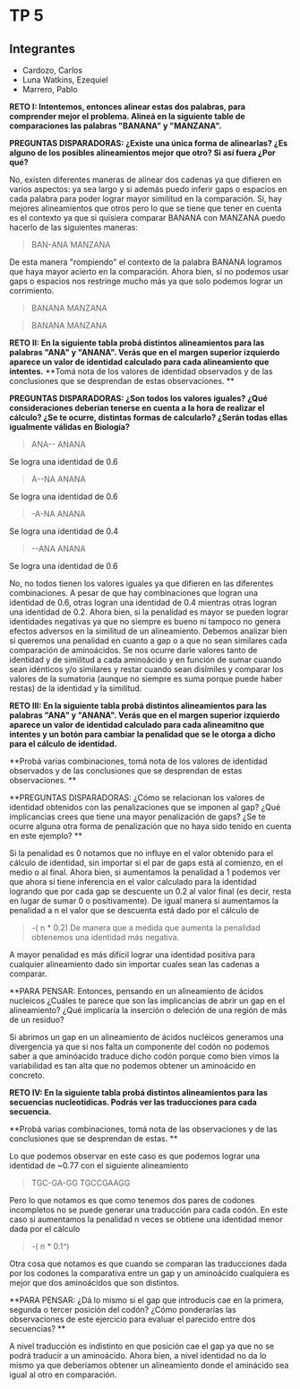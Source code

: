 # TP 5

## Integrantes
* Cardozo, Carlos
* Luna Watkins, Ezequiel
* Marrero, Pablo

**RETO I: Intentemos, entonces alinear estas dos palabras, para comprender mejor el problema. Alineá en la siguiente table de comparaciones las palabras "BANANA" y "MANZANA".**


**PREGUNTAS DISPARADORAS: ¿Existe una única forma de alinearlas? ¿Es alguno de los posibles alineamientos mejor que otro? Si así fuera ¿Por qué?**

No, existen diferentes maneras de alinear dos cadenas ya que difieren en varios aspectos: ya sea largo y si además puedo inferir gaps o espacios en cada palabra para poder lograr mayor similitud en la comparación.
Si, hay mejores alineamientos que otros pero lo que se tiene que tener en cuenta es el contexto ya que si quisiera comparar BANANA con MANZANA puedo hacerlo de las siguientes maneras:

>BAN-ANA
>MANZANA

De esta manera "rompiendo" el contexto de la palabra BANANA logramos que haya mayor acierto en la comparación.
Ahora bien, si no podemos usar gaps o espacios nos restringe mucho más ya que solo podemos lograr un corrimiento.

>BANANA
>MANZANA

> BANANA
>MANZANA

**RETO II: En la siguiente tabla probá distintos alineamientos para las palabras "ANA" y "ANANA". Verás que en el margen superior izquierdo aparece un valor de identidad calculado para cada alineamiento que intentes.**
**Tomá nota de los valores de identidad observados y de las conclusiones que se desprendan de estas observaciones. **

**PREGUNTAS DISPARADORAS: ¿Son todos los valores iguales? ¿Qué consideraciones deberían tenerse en cuenta a la hora de realizar el cálculo? ¿Se te ocurre, distintas formas de calcularlo? ¿Serán todas ellas igualmente válidas en Biología?**

>ANA--
>ANANA

Se logra una identidad de 0.6

>A--NA
>ANANA

Se logra una identidad de 0.6

>-A-NA
>ANANA

Se logra una identidad de 0.4

>--ANA
>ANANA

Se logra una identidad de 0.6

No, no todos tienen los valores iguales ya que difieren en las diferentes combinaciones. 
A pesar de que hay combinaciones que logran una identidad de 0.6, otras logran una identidad de 0.4 mientras otras logran una identidad de 0.2.
Ahora bien, si la penalidad es mayor se pueden lograr identidades negativas ya que no siempre es bueno ni tampoco no genera efectos adversos en la similitud de un alineamiento. Debemos analizar bien si queremos una penalidad en cuanto a gap o a que no sean similares cada comparación de aminoácidos.
Se nos ocurre darle valores tanto de identidad y de similitud a cada aminoácido y en función de sumar cuando sean idénticos y/o similares y restar cuando sean disímiles y comparar los valores de la sumatoria (aunque no siempre es suma porque puede haber restas) de la identidad y la similitud.


**RETO III: En la siguiente tabla probá distintos alineamientos para las palabras "ANA" y "ANANA". Verás que en el margen superior izquierdo aparece un valor de identidad calculado para cada alineamitno que intentes y un botón para cambiar la penalidad que se le otorga a dicho para el cálculo de identidad.**

**Probá varias combinaciones, tomá nota de los valores de identidad observados y de las conclusiones que se desprendan de estas observaciones. **

**PREGUNTAS DISPARADORAS: ¿Cómo se relacionan los valores de identidad obtenidos con las penalizaciones que se imponen al gap? ¿Qué implicancias crees que tiene una mayor penalización de gaps? ¿Se te ocurre alguna otra forma de penalización que no haya sido tenido en cuenta en este ejemplo? **

Si la penalidad es 0 notamos que no influye en el valor obtenido para el cálculo de identidad, sin importar si el par de gaps está al comienzo, en el medio o al final.
Ahora bien, si aumentamos la penalidad a 1 podemos ver que ahora si tiene inferencia en el valor calculado para la identidad logrando que por cada gap se descuente un 0.2 al valor final (es decir, resta en lugar de sumar 0 o positivamente). 
De igual manera si aumentamos la penalidad a n el valor que se descuenta está dado por el cálculo de 
> -( n * 0.2) 
De manera que a medida que aumenta la penalidad obtenemos una identidad más negativa. 

A mayor penalidad es más difícil lograr una identidad positiva para cualquier alineamiento dado sin importar cuales sean las cadenas a comparar.

**PARA PENSAR: Entonces, pensando en un alineamiento de ácidos nucleicos ¿Cuáles te parece que son las implicancias de abrir un gap en el alineamiento? ¿Qué implicaría la inserción o deleción de una región de más de un residuo?

Si abrimos un gap en un alineamiento de  ácidos nucléicos generamos una divergencia ya que si nos falta un componente del codón no podemos saber a que aminóacido traduce dicho codón porque como bien vimos la variabilidad es tan alta que no podemos obtener un aminoácido en concreto.

**RETO IV: En la siguiente tabla probá distintos alineamientos para las secuencias nucleotídicas. Podrás ver las traducciones para cada secuencia.**

**Probá varias combinaciones, tomá nota de las observaciones y de las conclusiones que se desprendan de estas. **

Lo que podemos observar en este caso es que podemos lograr una identidad de ~0.77 con el siguiente alineamiento
>TGC-GA-GG
>TGCCGAAGG

Pero lo que notamos es que como tenemos dos pares de codones incompletos no se puede generar una traducción para cada codón.
En este caso si aumentamos la penalidad n veces se obtiene una identidad menor dada por el cálculo
> -( n * 0.1^)

Otra cosa que notamos es que cuando se comparan las traducciones dada por los codones la comparativa entre un gap y un aminoácido cualquiera es mejor que dos aminoácidos que son distintos.

**PARA PENSAR: ¿Dá lo mismo si el gap que introducís cae en la primera, segunda o tercer posición del codón? ¿Cómo ponderarías las observaciones de este ejercicio para evaluar el parecido entre dos secuencias? **

A nivel traducción es indistinto en que posición cae el gap ya que no se podrá traducir a un aminoácido. Ahora bien, a nivel identidad no da lo mismo ya que deberíamos obtener un alineamiento donde el aminácido sea igual al otro en comparación.
 
